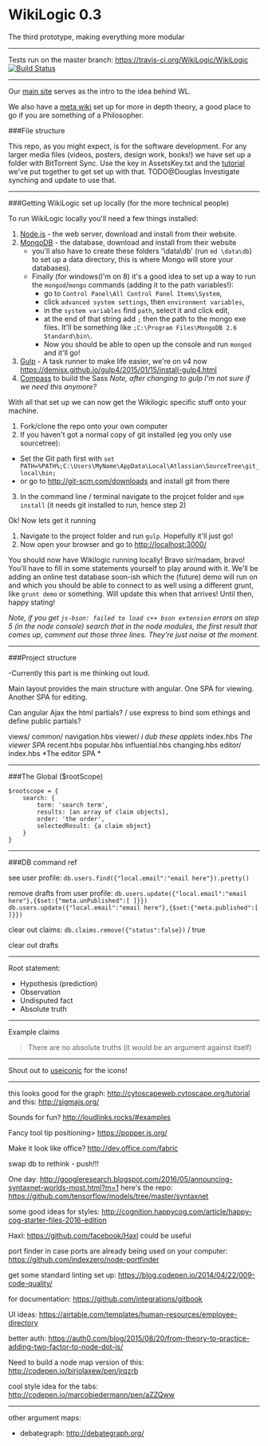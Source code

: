 WikiLogic 0.3
=========

The third prototype, making everything more modular

---

Tests run on the master branch: https://travis-ci.org/WikiLogic/WikiLogic
[![Build Status](https://travis-ci.org/WikiLogic/WikiLogic.svg?branch=master)](https://travis-ci.org/WikiLogic/WikiLogic)

---

Our [main site](http://www.wikilogicfoundation.org/) serves as the intro to the idea behind WL.

We also have a [meta wiki](http://wikilogicfoundation.org/wiki/index.php?title=Main_Page) set up for more in depth theory, a good place to go if you are something of a Philosopher.


###File structure

This repo, as you might expect, is for the software development.
For any larger media files (videos, posters, design work, books!) we have set up a folder with BitTorrent Sync.  Use the key in AssetsKey.txt and the [tutorial](http://wikilogicfoundation.org/wiki/index.php?title=BitTorrentSync) we've put together to get set up with that. TODO@Douglas Investigate synching and update to use that.

---

###Getting WikiLogic set up locally (for the more technical people)

To run WikiLogic locally you'll need a few things installed:

1. [Node.js](http://nodejs.org/) - the web server, download and install from their website.
2. [MongoDB](http://www.mongodb.org/) - the database, download and install from their website 
	* you'll also have to create these folders '\data\db' (run `md \data\db`) to set up a data directory, this is where Mongo will store your databases).
	* Finally (for windows(I'm on 8) it's a good idea to set up a way to run the `mongod`/`mongo` commands (adding it to the path variables!): 
		* go to `Control Panel\All Control Panel Items\System`, 
		* click `advanced system settings`, then `environment variables`, 
		* in the `system variables` find `path`, select it and click edit, 
		* at the end of that string add `;` then the path to the mongo exe files.  It'll be something like `;C:\Program Files\MongoDB 2.6 Standard\bin\`.  
		* Now you should be able to open up the console and run `mongod` and it'll go!
4. [Gulp](http://gulpjs.com/) - A task runner to make life easier, we're on v4 now https://demisx.github.io/gulp4/2015/01/15/install-gulp4.html
5. [Compass](http://compass-style.org/) to build the Sass *Note, after changing to gulp I'm not sure if we need this anymore?*

With all that set up we can now get the Wikilogic specific stuff onto your machine.

1. Fork/clone the repo onto your own computer
2. If you haven't got a normal copy of git installed (eg you only use sourcetree):
 * Set the Git path first with `set PATH=%PATH%;C:\Users\MyName\AppData\Local\Atlassian\SourceTree\git_local\bin;`
 * or go to http://git-scm.com/downloads and install git from there  
3. In the command line / terminal navigate to the projcet folder and `npm install` (it needs git installed to run, hence step 2)


Ok! Now lets get it running

1. Navigate to the project folder and run `gulp`.  Hopefully it'll just go!
3. Now open your browser and go to [http://localhost:3000/](http://localhost:3000/)

You should now have Wikilogic running locally!  Bravo sir/madam, bravo!  You'll have to fill in some statements yourself to play around with it.  We'll be adding an online test database soon-ish which the (future) demo will run on and which you should be able to connect to as well using a different grunt, like `grunt demo` or something.  Will update this when that arrives!  Until then, happy stating!

*Note, if you get `js-bson: failed to load c++ bson extension` errors on step 5 (in the node console) search that in the node modules, the first result that comes up, comment out those three lines.  They're just noise at the moment.*

---

###Project structure

-Currently this part is me thinking out loud.

Main layout provides the main structure with angular. 
One SPA for viewing.
Another SPA for editing.

Can angular Ajax the html partials? / use express to bind som ethings and define public partials?

views/
	common/
		navigation.hbs
	viewer/  *i dub these applets*
		index.hbs *The viewer SPA*
		recent.hbs
		popular.hbs
		influential.hbs
		changing.hbs
	editor/
		index.hbs *The editor SPA *

---

###The Global ($rootScope)

```
$rootscope = {
	search: {
		term: 'search term',
		results: [an array of claim objects],
		order: 'the order',
		selectedResult: {a claim object}
	}
}
```

---

###DB command ref

see user profile:
`db.users.find({"local.email":"email here"}).pretty()`

remove drafts from user profile:
`db.users.update({"local.email":"email here"},{$set:{"meta.unPublished":[ ]}})`
`db.users.update({"local.email":"email here"},{$set:{"meta.published":[ ]}})`

clear out claims:
`db.claims.remove({"status":false})` / true

clear out drafts

---

Root statement:

* Hypothesis (prediction)
* Observation
* Undisputed fact
* Absolute truth

---

Example claims
>There are no absolute truths
(it would be an argument against itself)

---

Shout out to [useiconic](https://useiconic.com/open/) for the icons!

---

this looks good for the graph: http://cytoscapeweb.cytoscape.org/tutorial  
and this: http://sigmajs.org/

Sounds for fun? http://loudlinks.rocks/#examples

Fancy tool tip positioning> https://popper.js.org/

Make it look like office? http://dev.office.com/fabric

swap db to rethink - push!!!

One day: http://googleresearch.blogspot.com/2016/05/announcing-syntaxnet-worlds-most.html?m=1 here's the repo: https://github.com/tensorflow/models/tree/master/syntaxnet

some good ideas for styles: http://cognition.happycog.com/article/happy-cog-starter-files-2016-edition

Haxl: https://github.com/facebook/Haxl could be useful

port finder in case ports are already being used on your computer: https://github.com/indexzero/node-portfinder

get some standard linting set up: https://blog.codepen.io/2014/04/22/009-code-quality/

for documentation: https://github.com/integrations/gitbook

UI ideas: https://airtable.com/templates/human-resources/employee-directory

better auth: https://auth0.com/blog/2015/08/20/from-theory-to-practice-adding-two-factor-to-node-dot-js/

Need to build a node map version of this: http://codepen.io/birjolaxew/pen/jrqzrb

cool style idea for the tabs: http://codepen.io/marcobiedermann/pen/aZZQww

---

other argument maps:

 - debategraph: http://debategraph.org/
